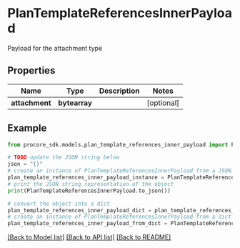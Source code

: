 # PlanTemplateReferencesInnerPayload

Payload for the attachment type

## Properties

Name | Type | Description | Notes
------------ | ------------- | ------------- | -------------
**attachment** | **bytearray** |  | [optional] 

## Example

```python
from procore_sdk.models.plan_template_references_inner_payload import PlanTemplateReferencesInnerPayload

# TODO update the JSON string below
json = "{}"
# create an instance of PlanTemplateReferencesInnerPayload from a JSON string
plan_template_references_inner_payload_instance = PlanTemplateReferencesInnerPayload.from_json(json)
# print the JSON string representation of the object
print(PlanTemplateReferencesInnerPayload.to_json())

# convert the object into a dict
plan_template_references_inner_payload_dict = plan_template_references_inner_payload_instance.to_dict()
# create an instance of PlanTemplateReferencesInnerPayload from a dict
plan_template_references_inner_payload_from_dict = PlanTemplateReferencesInnerPayload.from_dict(plan_template_references_inner_payload_dict)
```
[[Back to Model list]](../README.md#documentation-for-models) [[Back to API list]](../README.md#documentation-for-api-endpoints) [[Back to README]](../README.md)


